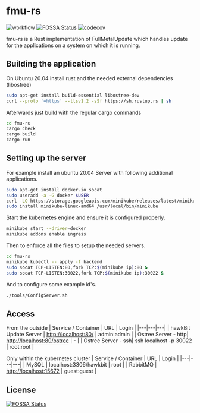 # fmu-rs

![workflow](https://github.com/avrabe/fmu-rs/actions/workflows/rust.yml/badge.svg)
[![FOSSA Status](https://app.fossa.com/api/projects/git%2Bgithub.com%2Favrabe%2Ffmu-rs.svg?type=shield)](https://app.fossa.com/projects/git%2Bgithub.com%2Favrabe%2Ffmu-rs?ref=badge_shield)
[![codecov](https://codecov.io/gh/avrabe/fmu-rs/branch/main/graph/badge.svg?token=bqz07qp5a3)](https://codecov.io/gh/avrabe/fmu-rs)

fmu-rs is a Rust implementation of FullMetalUpdate which handles update for the applications on a system on which it is running.

## Building the application

On Ubuntu 20.04 install rust and the needed external dependencies (libostree)

```bash
sudo apt-get install build-essential libostree-dev 
curl --proto '=https' --tlsv1.2 -sSf https://sh.rustup.rs | sh
```

Afterwards just build with the regular cargo commands

```bash
cd fmu-rs
cargo check
cargo build
cargo run
```

## Setting up the server

For example install an ubuntu 20.04 Server with following additional applications.

```bash
sudo apt-get install docker.io socat 
sudo useradd -a -G docker $USER
curl -LO https://storage.googleapis.com/minikube/releases/latest/minikube-linux-amd64
sudo install minikube-linux-amd64 /usr/local/bin/minikube
```

Start the kubernetes engine and ensure it is configured properly.

```bash
minikube start --driver=docker
minikube addons enable ingress
```

Then to enforce all the files to setup the needed servers.

```bash
cd fmu-rs
minikube kubectl -- apply -f backend
sudo socat TCP-LISTEN:80,fork TCP:$(minikube ip):80 &
sudo socat TCP-LISTEN:30022,fork TCP:$(minikube ip):30022 &
```

And to configure some example id's.

```bash
./tools/ConfigServer.sh
```

## Access

From the outside
| Service / Container | URL | Login |
|---|---|---|
| hawkBit Update Server | [http://localhost:80/](http://localhost:80/) |  admin:admin |
| Ostree Server - http| [http://localhost:80/ostree](http://localhost:80/ostree) | - |
| Ostree Server - ssh| ssh localhost -p 30022 | root:root |

Only within the kubernetes cluster
| Service / Container | URL | Login |
|---|---|---|
| MySQL | localhost:3306/hawkbit | root |
| RabbitMQ | [http://localhost:15672](http://localhost:15672) | guest:guest |

## License

[![FOSSA Status](https://app.fossa.com/api/projects/git%2Bgithub.com%2Favrabe%2Ffmu-rs.svg?type=large)](https://app.fossa.com/projects/git%2Bgithub.com%2Favrabe%2Ffmu-rs?ref=badge_large)
